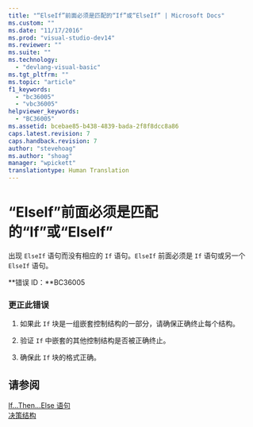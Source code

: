 ```yaml
---
title: "“ElseIf”前面必须是匹配的“If”或“ElseIf” | Microsoft Docs"
ms.custom: ""
ms.date: "11/17/2016"
ms.prod: "visual-studio-dev14"
ms.reviewer: ""
ms.suite: ""
ms.technology: 
  - "devlang-visual-basic"
ms.tgt_pltfrm: ""
ms.topic: "article"
f1_keywords: 
  - "bc36005"
  - "vbc36005"
helpviewer_keywords: 
  - "BC36005"
ms.assetid: bcebae85-b438-4839-bada-2f8f8dcc8a86
caps.latest.revision: 7
caps.handback.revision: 7
author: "stevehoag"
ms.author: "shoag"
manager: "wpickett"
translationtype: Human Translation
---
```

# “ElseIf”前面必须是匹配的“If”或“ElseIf”
出现 `ElseIf` 语句而没有相应的 `If` 语句。`ElseIf` 前面必须是 `If` 语句或另一个 `ElseIf` 语句。  
  
 **错误 ID：**BC36005  
  
### 更正此错误  
  
1.  如果此 `If` 块是一组嵌套控制结构的一部分，请确保正确终止每个结构。  
  
2.  验证 `If` 中嵌套的其他控制结构是否被正确终止。  
  
3.  确保此 `If` 块的格式正确。  
  
## 请参阅  
 [If...Then...Else 语句](../../visual-basic/language-reference/statements/if-then-else-statement.md)   
 [决策结构](../../visual-basic/programming-guide/language-features/control-flow/decision-structures.md)